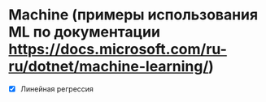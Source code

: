 # Machine (примеры использования ML по документации https://docs.microsoft.com/ru-ru/dotnet/machine-learning/)

- [x] Линейная регрессия